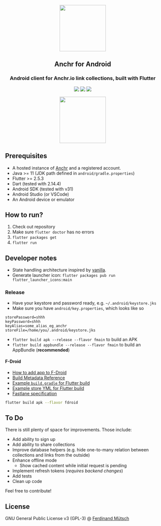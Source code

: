 <p align="center">
  <img src="https://anchr.io/images/logo.png" width="150">
</p>

<h2 align="center">Anchr for Android</h2>


<h3 align="center">
  Android client for Anchr.io link collections, built with Flutter
</h3>

<p align="center">
  <img src="https://badges.fw-web.space/github/license/muety/anchr-android">
  <img src="https://badges.fw-web.space/endpoint?url=https://wakapi.dev/api/compat/shields/v1/n1try/interval:any/project:anchr-android&color=blue&label=time">
  <img src="https://badges.fw-web.space/github/languages/code-size/muety/wakapi">
</p>

<p align="center">
  <a href="https://play.google.com/store/apps/details?id=io.muetsch.anchrandroid&utm_source=github"><img src="https://anchr.io/i/sdr1N.png" width="150"></a>
</p>


## Prerequisites
* A hosted instance of [Anchr](https://github.com/n1try/anchr) and a registered account.
* Java >= 11 (JDK path defined in `android/gradle.properties`)
* Flutter >= 2.5.3
* Dart (tested with 2.14.4)
* Android SDK (tested with v31)
* Android Studio (or VSCode)
* An Android device or emulator

## How to run?
1. Check out repository
2. Make sure `flutter doctor` has no errors
3. `flutter packages get`
4. `flutter run`

## Developer notes
* State handling architecture inspired by [vanilla](https://github.com/brianegan/flutter_architecture_samples/tree/master/example/vanilla).
* Generate launcher icon: `flutter packages pub run flutter_launcher_icons:main`

### Release
* Have your keystore and password ready, e.g. `~/.android/keystore.jks`
* Make sure you have `android/key.properties`, which looks like so
```
storePassword=shhh
keyPassword=shhh
keyAlias=some_alias_eg_anchr
storeFile=/home/you/.android/keystore.jks
```
* `flutter build apk --release --flavor fmain` to build an APK
* `flutter build appbundle --release --flavor fmain` to build an AppBundle (**recommended**)

#### F-Droid
* [How to add app to F-Droid](https://gitlab.com/fdroid/fdroiddata/blob/master/CONTRIBUTING.md)
* [Build Metadata Reference](https://f-droid.org/docs/Build_Metadata_Reference/)
* [Example `build.gradle` for Flutter build](https://gitlab.com/nikhiljha/lobsters-app/-/blob/4326b69792c8575e5cbea7c0f2f7ff1b2c38d83d/android/app/build.gradle)
* [Example store YML for Flutter build](https://gitlab.com/fdroid/fdroiddata/-/blob/master/metadata/com.nikhiljha.lobstersapp.yml)
* [Fastlane specification](https://gitlab.com/snippets/1895688)

```bash
flutter build apk --flavor fdroid
```

## To Do
There is still plenty of space for improvements. Those include:

* Add ability to sign up
* Add ability to share collections
* Improve database helpers (e.g. hide one-to-many relation between collections and links from the outside)
* Enhance offline mode
  * Show cached content while initial request is pending
* Implement refresh tokens (_requires backend changes_)
* Add tests
* Clean up code

Feel free to contribute!

## License
GNU General Public License v3 (GPL-3) @ [Ferdinand Mütsch](https://muetsch.io)
